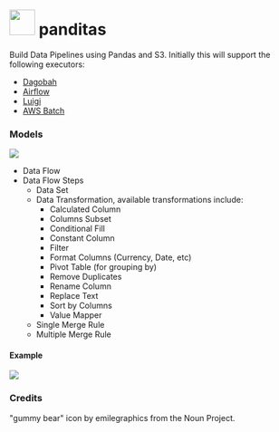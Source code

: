 # <img height="45" src="https://raw.githubusercontent.com/ivansabik/panditas/master/doc/icon.png" /> panditas

Build Data Pipelines using Pandas and S3. Initially this will support the following executors:
- [Dagobah](https://github.com/thieman/dagobah)
- [Airflow](https://airflow.apache.org/)
- [Luigi](https://github.com/spotify/luigi)
- [AWS Batch](https://aws.amazon.com/batch/)

### Models

<img src="https://raw.githubusercontent.com/ivansabik/panditas/master/doc/models.png" />

- Data Flow
- Data Flow Steps
  - Data Set
  - Data Transformation, available transformations include:
    - Calculated Column
    - Columns Subset
    - Conditional Fill
    - Constant Column
    - Filter
    - Format Columns (Currency, Date, etc)
    - Pivot Table (for grouping by)
    - Remove Duplicates
    - Rename Column
    - Replace Text
    - Sort by Columns
    - Value Mapper
  - Single Merge Rule
  - Multiple Merge Rule

#### Example

<img src="https://raw.githubusercontent.com/ivansabik/panditas/master/doc/insurance_agency_experience.png" />

### Credits

"gummy bear" icon by emilegraphics from the Noun Project.
